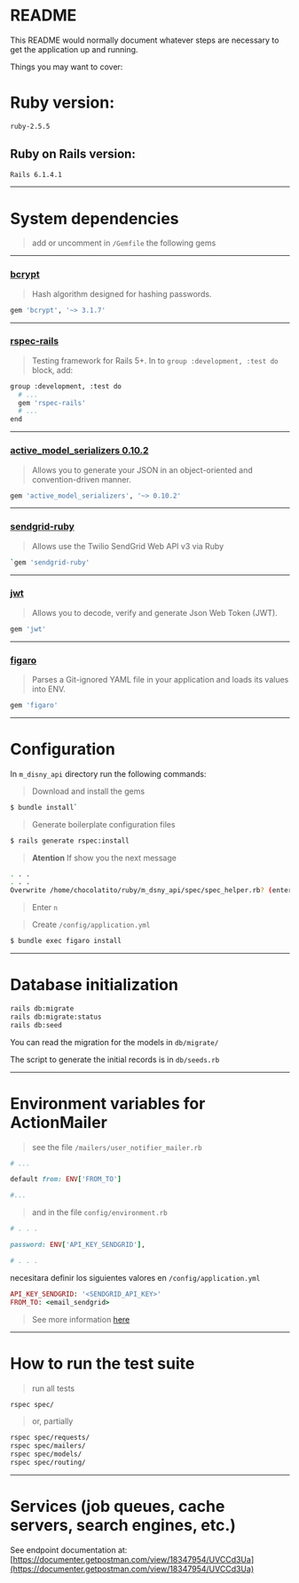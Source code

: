 # README

This README would normally document whatever steps are necessary to get the
application up and running.

Things you may want to cover:

# Ruby version:
```sh
ruby-2.5.5
```
## Ruby on Rails version:
```sh
Rails 6.1.4.1
```

---
# System dependencies
> add or uncomment in `/Gemfile` the following gems

---
### [bcrypt](https://rubygems.org/gems/bcrypt/versions/3.1.11)
> Hash algorithm designed for hashing passwords.
```sh
gem 'bcrypt', '~> 3.1.7'
```

---
### [rspec-rails](https://rubygems.org/gems/rspec-rails)
> Testing framework for Rails 5+.
> In to `group :development, :test do` block, add:
```sh
group :development, :test do
  # ...
  gem 'rspec-rails'
  # ...
end
```
---
### [active_model_serializers 0.10.2](https://rubygems.org/gems/active_model_serializers/versions/0.10.2)
> Allows you to generate your JSON in an object-oriented and convention-driven manner.

```sh
gem 'active_model_serializers', '~> 0.10.2'
```

---
### [sendgrid-ruby](https://github.com/sendgrid/sendgrid-ruby)
> Allows use the Twilio SendGrid Web API v3 via Ruby
```sh
`gem 'sendgrid-ruby'
```

---
### [jwt](https://jwt.io/)
> Allows you to decode, verify and generate Json Web Token (JWT).
```sh
gem 'jwt'
```

---
### [figaro](https://jwt.io/)
> Parses a Git-ignored YAML file in your application and loads its values into ENV.
```sh
gem 'figaro'
```
---

# Configuration
In `m_disny_api` directory run the following commands:

> Download and install the gems
```sh
$ bundle install`
```

> Generate boilerplate configuration files

```sh
$ rails generate rspec:install
```

> **Atention** If show you the next message
```sh
. . .
. . .
Overwrite /home/chocolatito/ruby/m_dsny_api/spec/spec_helper.rb? (enter "h" for help) [Ynaqdhm]
```

> Enter `n`

> Create `/config/application.yml`
```sh
$ bundle exec figaro install
```

---
# Database initialization
```sh
rails db:migrate
rails db:migrate:status
rails db:seed
```
You can read the migration for the models in `db/migrate/`

The script to generate the initial records is in `db/seeds.rb`

---
# Environment variables for ActionMailer
> see the file `/mailers/user_notifier_mailer.rb`
```ruby
# ...

default from: ENV['FROM_TO']

#...
```
> and in the file `config/environment.rb`
```ruby
# . . .

password: ENV['API_KEY_SENDGRID'],

# . . .
```
necesitara definir los siguientes valores en `/config/application.yml`
```ruby
API_KEY_SENDGRID: '<SENDGRID_API_KEY>'
FROM_TO: <email_sendgrid>
```
> See more information [here](https://docs.sendgrid.com/for-developers/sending-email/rubyonrails)



---
# How to run the test suite
> run all tests
```sh
rspec spec/
```

> or, partially

```sh
rspec spec/requests/
rspec spec/mailers/
rspec spec/models/
rspec spec/routing/
```

---
# Services (job queues, cache servers, search engines, etc.)

See endpoint documentation at: [https://documenter.getpostman.com/view/18347954/UVCCd3Ua](https://documenter.getpostman.com/view/18347954/UVCCd3Ua)
